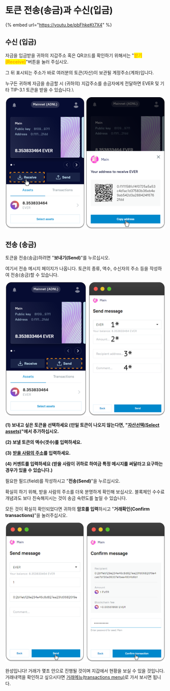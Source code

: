 # 토큰 전송(송금)과 수신(입금)

{% embed url="https://youtu.be/pbFhkeKt7X4" %}

## 수신 (입금)

자금을 입금받을 귀하의 지갑주소 혹은 QR코드를 확인하기 위해서는 "<mark style="color:orange;">**받기(Receive)**</mark>"버튼을 눌러 주십시오.&#x20;

그 뒤 표시되는 주소가 바로 여러분의 토큰(자산)이 보관될 계정주소(계좌)입니다.&#x20;

누구든 귀하께 자금을 송금할 시 (귀하의) 지갑주소를 송금자에게 전달하면 EVER 및 기타 TIP-3.1 토큰을 받을 수 있습니다.\


![](<../.gitbook/assets/image (12).png>)

## 전송 (송금)

토큰을 전송(송금)하려면 "**보내기(Send)**"를 누르십시오.

여기서 전송 메시지 페이지가 나옵니다. 토큰의 종류, 액수, 수신자의 주소 등을 작성하여 전송(송금)할 수 있습니다.&#x20;

![](<../.gitbook/assets/image (30).png>)

**(1) 보내고 싶은 토큰을 선택하세요 (만일 토큰이 나오지 않는다면, "**[**자산선택(Select assets)**](./)**"에서 추가하십시오.**

**(2) 보낼 토큰의 액수(갯수)를 입력하세요.**

**(3)** [**받을 사람의 주소**](sending-and-receiving-tokens.md#receiving)**를 입력하세요.**

**(4) 커멘트를 입력하세요 (받을 사람이 귀하로 하여금 특정 메시지를 써달라고 요구하는 경우가 있을 수 있습니다.)**

필요한 필드(field)를 작성하시고 "**전송(Send)**"을 누르십시오.

확실히 하기 위해, 받을 사람의 주소를 더욱 분명하게 확인해 보십시오. 블록체인 수수료 개념과도 보다 친숙해지시는 것이 송금 숙련도를 높일 수 있습니다.&#x20;

모든 것이 확실히 확인되었다면 귀하의 **암호를 입력**하시고 "**거래확인(Confirm transactions)**"을 눌러주십시오.

![](<../.gitbook/assets/image (29).png>)

완성입니다! 거래가 몇초 안으로 진행될 것이며 지갑에서 현황을 보실 수 있을 것입니다. 거래내역을 확인하고 싶으시다면 [거래메뉴(transactions menu)](transactions.md)로 가서 보시면 됩니다.&#x20;
